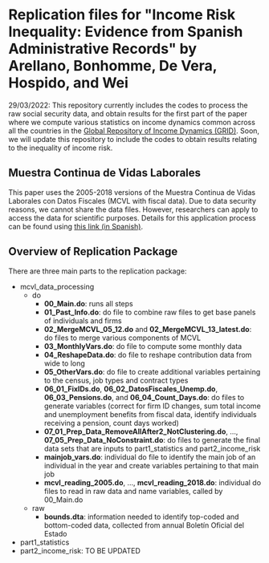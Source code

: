 # Replication files for "Income Risk Inequality: Evidence from Spanish Administrative Records" by Arellano, Bonhomme, De Vera, Hospido, and Wei

29/03/2022: This repository currently includes the codes to process the raw social security data, and obtain results for the first part of the paper where we compute various statistics on income dynamics common across all the countries in the [Global Repository of Income Dynamics (GRID)](https://mebdi.org/global-repository-income-dynamics). Soon, we will update this repository to include the codes to obtain results relating to the inequality of income risk.

## Muestra Continua de Vidas Laborales

This paper uses the 2005-2018 versions of the Muestra Continua de Vidas Laborales con Datos Fiscales (MCVL with fiscal data). Due to data security reasons, we cannot share the data files. However, researchers can apply to access the data for scientific purposes. Details for this application process can be found using [this link (in Spanish)](https://www.seg-social.es/wps/portal/wss/internet/EstadisticasPresupuestosEstudios/Estadisticas/EST211).

## Overview of Replication Package

There are three main parts to the replication package:
- mcvl_data_processing
  - do
    - **00_Main.do**: runs all steps 
    - **01_Past_Info.do**: do file to combine raw files to get base panels of individuals and firms
    - **02_MergeMCVL_05_12.do** and **02_MergeMCVL_13_latest.do**: do files to merge various components of MCVL
    - **03_MonthlyVars.do**: do file to compute some monthly data
    - **04_ReshapeData.do**: do file to reshape contribution data from wide to long
    - **05_OtherVars.do**: do file to create additional variables pertaining to the census, job types and contract types
    - **06_01_FixIDs.do**, **06_02_DatosFiscales_Unemp.do**, **06_03_Pensions.do**, and **06_04_Count_Days.do**: do files to generate variables (correct for firm ID changes, sum total income and unemployment benefits from fiscal data, identify individuals receiving a pension, count days worked)
    - **07_01_Prep_Data_RemoveAllAfter2_NotClustering.do**, …, **07_05_Prep_Data_NoConstraint.do**: do files to generate the final data sets that are inputs to part1_statistics and part2_income_risk
    - **mainjob_vars.do**: individual do file to identify the main job of an individual in the year and create variables pertaining to that main job
    - **mcvl_reading_2005.do**, …, **mcvl_reading_2018.do**: individual do files to read in raw data and name variables, called by 00_Main.do
  - raw 
    - **bounds.dta**: information needed to identify top-coded and bottom-coded data, collected from annual Boletín Oficial del Estado
- part1_statistics
- part2_income_risk: TO BE UPDATED
